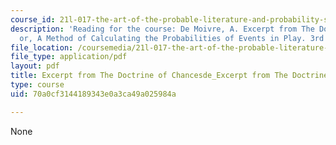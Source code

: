 ```yaml
---
course_id: 21l-017-the-art-of-the-probable-literature-and-probability-spring-2008
description: 'Reading for the course: De Moivre, A. Excerpt from The Doctrine of Chances:
  or, A Method of Calculating the Probabilities of Events in Play. 3rd ed., 1756.'
file_location: /coursemedia/21l-017-the-art-of-the-probable-literature-and-probability-spring-2008/70a0cf3144189343e0a3ca49a025984a_de_moivre.pdf
file_type: application/pdf
layout: pdf
title: Excerpt from The Doctrine of Chancesde_Excerpt from The Doctrine of Chances
type: course
uid: 70a0cf3144189343e0a3ca49a025984a

---
```

None